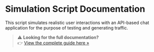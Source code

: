 # Simulation Script Documentation

This script simulates realistic user interactions with an API-based chat application for the purpose of testing and generating traffic.

> ⚠️ **Looking for the full documentation?**  
> 👉 [View the complete guide here »](../docs/simulation-documentation.md)